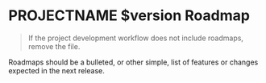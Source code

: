 # PROJECTNAME $version Roadmap

> If the project development workflow does not include roadmaps, remove the file.

Roadmaps should be a bulleted, or other simple, list of features or changes 
expected in the next release.
